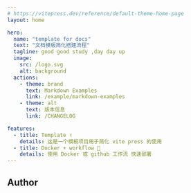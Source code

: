 ```yaml
---
# https://vitepress.dev/reference/default-theme-home-page
layout: home

hero:
  name: "template for docs"
  text: "文档模板简化搭建流程"
  tagline: good good study ,day day up
  image:
    src: /logo.svg
    alt: background
  actions:
    - theme: brand
      text: Markdown Examples
      link: /example/markdown-examples
    - theme: alt
      text: 版本信息
      link: /CHANGELOG

features:
  - title: Template ✌️
    details: 这是一个模板项目用于简化 vite press 的使用
  - title: Docker + workflow 🔨
    details: 使用 Docker 或 github 工作流 快速部署
---
```


<script setup>
import { VPTeamMembers } from 'vitepress/theme';

const members = [
  {
    avatar: 'https://2024-cbq-1311841992.cos.ap-beijing.myqcloud.com/picgo/avatar.png',
    name: 'cbq1029',
    title: 'Creator',
    links: [
      { icon: 'github', link: 'https://github.com/caobaoqi1029' },
      { icon: {
                    svg: '<svg t="1713342157310" class="icon" viewBox="0 0 1024 1024" version="1.1" xmlns="http://www.w3.org/2000/svg" p-id="1444" width="16" height="16"><path d="M512 960A448 448 0 1 1 512 64a448 448 0 0 1 0 896z m226.752-497.792H484.352a22.144 22.144 0 0 0-22.144 22.144v55.296c0 12.224 9.92 22.144 22.08 22.144h154.88c12.288 0 22.144 9.92 22.144 22.08v11.072c0 36.672-29.696 66.368-66.368 66.368H384.768a22.144 22.144 0 0 1-22.08-22.08V429.056c0-36.672 29.696-66.368 66.304-66.368h309.76c12.16 0 22.08-9.92 22.08-22.144v-55.296a22.144 22.144 0 0 0-22.08-22.144h-309.76a165.888 165.888 0 0 0-165.888 165.952v309.696c0 12.224 9.92 22.144 22.144 22.144h326.272a149.312 149.312 0 0 0 149.376-149.312V484.352a22.144 22.144 0 0 0-22.144-22.144z" fill="#C71D23" p-id="1445"></path></svg>',
                }, link: 'https://gitee.com/caobaoqi' },
      { icon: {
                    svg: '<svg t="1713342337553" class="icon" viewBox="0 0 1129 1024" version="1.1" xmlns="http://www.w3.org/2000/svg" p-id="2496" width="16" height="16"><path d="M234.909 9.656a80.468 80.468 0 0 1 68.398 0 167.374 167.374 0 0 1 41.843 30.578l160.937 140.82h115.07l160.936-140.82a168.983 168.983 0 0 1 41.843-30.578A80.468 80.468 0 0 1 930.96 76.445a80.468 80.468 0 0 1-17.703 53.914 449.818 449.818 0 0 1-35.406 32.187 232.553 232.553 0 0 1-22.531 18.508h100.585a170.593 170.593 0 0 1 118.289 53.109 171.397 171.397 0 0 1 53.914 118.288v462.693a325.897 325.897 0 0 1-4.024 70.007 178.64 178.64 0 0 1-80.468 112.656 173.007 173.007 0 0 1-92.539 25.75h-738.7a341.186 341.186 0 0 1-72.421-4.024A177.835 177.835 0 0 1 28.91 939.065a172.202 172.202 0 0 1-27.36-92.539V388.662a360.498 360.498 0 0 1 0-66.789A177.03 177.03 0 0 1 162.487 178.64h105.414c-16.899-12.07-31.383-26.555-46.672-39.43a80.468 80.468 0 0 1-25.75-65.984 80.468 80.468 0 0 1 39.43-63.57M216.4 321.873a80.468 80.468 0 0 0-63.57 57.937 108.632 108.632 0 0 0 0 30.578v380.615a80.468 80.468 0 0 0 55.523 80.469 106.218 106.218 0 0 0 34.601 5.632h654.208a80.468 80.468 0 0 0 76.444-47.476 112.656 112.656 0 0 0 8.047-53.109v-354.06a135.187 135.187 0 0 0 0-38.625 80.468 80.468 0 0 0-52.304-54.719 129.554 129.554 0 0 0-49.89-7.242H254.22a268.764 268.764 0 0 0-37.82 0z m0 0" fill="#20B0E3" p-id="2497"></path><path d="M348.369 447.404a80.468 80.468 0 0 1 55.523 18.507 80.468 80.468 0 0 1 28.164 59.547v80.468a80.468 80.468 0 0 1-16.094 51.5 80.468 80.468 0 0 1-131.968-9.656 104.609 104.609 0 0 1-10.46-54.719v-80.468a80.468 80.468 0 0 1 70.007-67.593z m416.02 0a80.468 80.468 0 0 1 86.102 75.64v80.468a94.148 94.148 0 0 1-12.07 53.11 80.468 80.468 0 0 1-132.773 0 95.757 95.757 0 0 1-12.875-57.133V519.02a80.468 80.468 0 0 1 70.007-70.812z m0 0" fill="#20B0E3" p-id="2498"></path></svg>',
                }, link: 'https://space.bilibili.com/1045499440?spm_id_from=333.1007.0.0' }
    ]
  },
]
</script>


## Author

<VPTeamMembers size="small" :members="members" />


